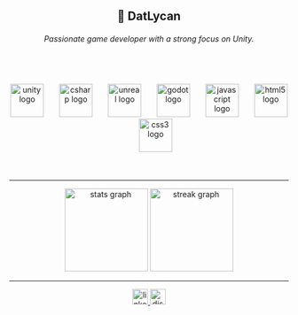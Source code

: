 <h2 align="center">🌙 DatLycan</h2>
<h6 align="center">Passionate game developer with a strong focus on Unity.</h6>


<br>

###


<div align="center">
  <img src="https://cdn.jsdelivr.net/gh/devicons/devicon/icons/unity/unity-original.svg" height="60" alt="unity logo"  />
  <img width="20" />
  <img src="https://cdn.jsdelivr.net/gh/devicons/devicon/icons/csharp/csharp-original.svg" height="60" alt="csharp logo"  />
  <img width="20" />  
  <img src="https://cdn.jsdelivr.net/gh/devicons/devicon/icons/unrealengine/unrealengine-original.svg" height="60" alt="unreal logo"  />
  <img width="20" />
  <img src="https://cdn.jsdelivr.net/gh/devicons/devicon/icons/godot/godot-original.svg" height="60" alt="godot logo"  />
  <img width="20" />
  <img src="https://cdn.jsdelivr.net/gh/devicons/devicon/icons/javascript/javascript-original.svg" height="60" alt="javascript logo"  />
  <img width="20" />
  <img src="https://cdn.jsdelivr.net/gh/devicons/devicon/icons/html5/html5-original.svg" height="60" alt="html5 logo"  />
  <img width="20" />
  <img src="https://cdn.jsdelivr.net/gh/devicons/devicon/icons/css3/css3-original.svg" height="60" alt="css3 logo"  />
</div>

<br>


<br>


----

<div align="center">
  <img src="https://github-readme-stats.vercel.app/api?username=DatLycan&hide_title=false&hide_rank=true&show_icons=true&include_all_commits=true&count_private=true&disable_animations=false&theme=radical&locale=en&hide_border=true" height="150" alt="stats graph"  />
  <img src="https://streak-stats.demolab.com?user=DatLycan&locale=en&mode=daily&theme=radical&hide_border=true&border_radius=5" height="150" alt="streak graph"  /><br>
</div>

----

<div align="center">
  <a href="https://www.linkedin.com/in/sammie-p-40060a286/" target="_blank">
    <img src="https://img.shields.io/static/v1?message=LinkedIn&logo=linkedin&label=&color=0077B5&logoColor=white&labelColor=&style=for-the-badge" height="28" alt="linkedin logo"  />
  </a>
  <a href="https://discord.com/users/datlycan" target="_blank">
    <img src="https://img.shields.io/static/v1?message=Discord&logo=discord&label=&color=7289DA&logoColor=white&labelColor=&style=for-the-badge" height="28" alt="discord logo"  />
  </a>
</div>

###
